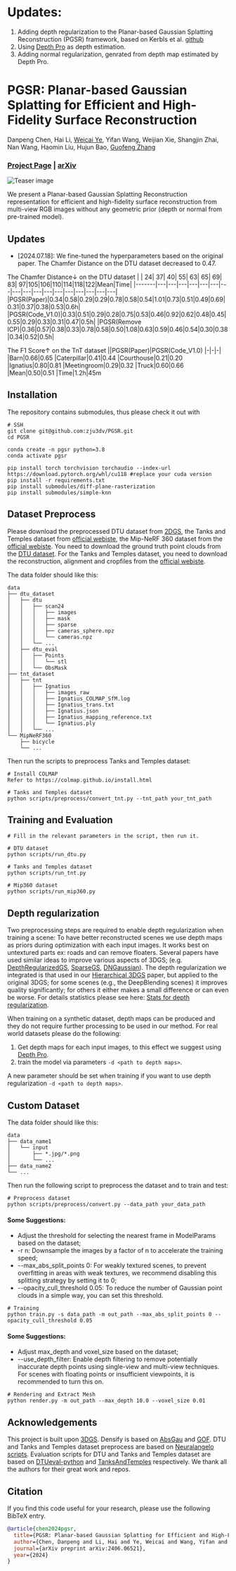 # Updates:
1. Adding depth regularization to the Planar-based Gaussian Splatting Reconstruction (PGSR) framework, based on Kerbls et al. [github](https://github.com/graphdeco-inria/gaussian-splatting/tree/dev?tab=readme-ov-file#depth-regularization)
2. Using [Depth Pro](https://github.com/apple/ml-depth-pro) as depth estimation.
2. Adding normal regularization, genrated from depth map estimated by Depth Pro.

# PGSR: Planar-based Gaussian Splatting for Efficient and High-Fidelity Surface Reconstruction
Danpeng Chen, Hai Li, [Weicai Ye](https://ywcmaike.github.io/), Yifan Wang, Weijian Xie, Shangjin Zhai, Nan Wang, Haomin Liu, Hujun Bao, [Guofeng Zhang](http://www.cad.zju.edu.cn/home/gfzhang/)
### [Project Page](https://zju3dv.github.io/pgsr/) | [arXiv](https://arxiv.org/abs/2406.06521)
![Teaser image](assets/teaser.jpg)

We present a Planar-based Gaussian Splatting Reconstruction representation for efficient and high-fidelity surface reconstruction from multi-view RGB images without any geometric prior (depth or normal from pre-trained model).  

## Updates
- [2024.07.18]: We fine-tuned the hyperparameters based on the original paper. The Chamfer Distance on the DTU dataset decreased to 0.47.

The Chamfer Distance↓ on the DTU dataset
|     | 24| 37| 40| 55| 63| 65| 69| 83| 97|105|106|110|114|118|122|Mean|Time|
|-------|---|---|---|---|---|---|---|---|---|---|---|---|---|---|---|---|---|
|PGSR(Paper)|0.34|0.58|0.29|0.29|0.78|0.58|0.54|1.01|0.73|0.51|0.49|0.69|0.31|0.37|0.38|0.53|0.6h|
|PGSR(Code_V1.0)|0.33|0.51|0.29|0.28|0.75|0.53|0.46|0.92|0.62|0.48|0.45|0.55|0.29|0.33|0.31|0.47|0.5h|
|PGSR(Remove ICP)|0.36|0.57|0.38|0.33|0.78|0.58|0.50|1.08|0.63|0.59|0.46|0.54|0.30|0.38|0.34|0.52|0.5h|

The F1 Score↑ on the TnT dataset
||PGSR(Paper)|PGSR(Code_V1.0)
|-|-|-|
|Barn|0.66|0.65
|Caterpillar|0.41|0.44
|Courthouse|0.21|0.20
|Ignatius|0.80|0.81
|Meetingroom|0.29|0.32
|Truck|0.60|0.66
|Mean|0.50|0.51
|Time|1.2h|45m

## Installation

The repository contains submodules, thus please check it out with 
```shell
# SSH
git clone git@github.com:zju3dv/PGSR.git
cd PGSR

conda create -n pgsr python=3.8
conda activate pgsr

pip install torch torchvision torchaudio --index-url https://download.pytorch.org/whl/cu118 #replace your cuda version
pip install -r requirements.txt
pip install submodules/diff-plane-rasterization
pip install submodules/simple-knn
```

## Dataset Preprocess
Please download the preprocessed DTU dataset from [2DGS](https://surfsplatting.github.io/), the Tanks and Temples dataset from [official webiste](https://www.tanksandtemples.org/download/), the Mip-NeRF 360 dataset from the [official webiste](https://jonbarron.info/mipnerf360/). You need to download the ground truth point clouds from the [DTU dataset](https://roboimagedata.compute.dtu.dk/?page_id=36). For the Tanks and Temples dataset, you need to download the reconstruction, alignment and cropfiles from the [official webiste](https://jonbarron.info/mipnerf360/). 

The data folder should like this:
```shell
data
├── dtu_dataset
│   ├── dtu
│   │   ├── scan24
│   │   │   ├── images
│   │   │   ├── mask
│   │   │   ├── sparse
│   │   │   ├── cameras_sphere.npz
│   │   │   └── cameras.npz
│   │   └── ...
│   ├── dtu_eval
│   │   ├── Points
│   │   │   └── stl
│   │   └── ObsMask
├── tnt_dataset
│   ├── tnt
│   │   ├── Ignatius
│   │   │   ├── images_raw
│   │   │   ├── Ignatius_COLMAP_SfM.log
│   │   │   ├── Ignatius_trans.txt
│   │   │   ├── Ignatius.json
│   │   │   ├── Ignatius_mapping_reference.txt
│   │   │   └── Ignatius.ply
│   │   └── ...
└── MipNeRF360
    ├── bicycle
    └── ...
```

Then run the scripts to preprocess Tanks and Temples dataset:
```shell
# Install COLMAP
Refer to https://colmap.github.io/install.html

# Tanks and Temples dataset
python scripts/preprocess/convert_tnt.py --tnt_path your_tnt_path
```

## Training and Evaluation
```shell
# Fill in the relevant parameters in the script, then run it.

# DTU dataset
python scripts/run_dtu.py

# Tanks and Temples dataset
python scripts/run_tnt.py

# Mip360 dataset
python scripts/run_mip360.py
```


## Depth regularization


Two preprocessing steps are required to enable depth regularization when training a scene:
  To have better reconstructed scenes we use depth maps as priors during optimization with each input images. It works best on untextured parts ex: roads and can remove floaters. Several papers have used similar ideas to improve various aspects of 3DGS; (e.g. [DepthRegularizedGS](https://robot0321.github.io/DepthRegGS/index.html), [SparseGS](https://formycat.github.io/SparseGS-Real-Time-360-Sparse-View-Synthesis-using-Gaussian-Splatting/), [DNGaussian](https://fictionarry.github.io/DNGaussian/)). The depth regularization we integrated is that used in our [Hierarchical 3DGS](https://repo-sam.inria.fr/fungraph/hierarchical-3d-gaussians/) paper, but applied to the original 3DGS; for some scenes (e.g., the DeepBlending scenes) it improves quality significantly; for others it either makes a small difference or can even be worse. For details statistics please see here: [Stats for depth regularization](results.md).

When training on a synthetic dataset, depth maps can be produced and they do not require further processing to be used in our method. For real world datasets please do the following: 
1. Get depth maps for each input images, to this effect we suggest using [Depth Pro](https://github.com/apple/ml-depth-pro).
2. train the model via parameters `-d <path to depth maps>`.

A new parameter should be set when training if you want to use depth regularization `-d <path to depth maps>`.


## Custom Dataset
The data folder should like this:
```shell
data
├── data_name1
│   └── input
│       ├── *.jpg/*.png
│       └── ...
├── data_name2
└── ...
```
Then run the following script to preprocess the dataset and to train and test:
```shell
# Preprocess dataset
python scripts/preprocess/convert.py --data_path your_data_path
```

#### Some Suggestions:
- Adjust the threshold for selecting the nearest frame in ModelParams based on the dataset;
- -r n: Downsample the images by a factor of n to accelerate the training speed;
- --max_abs_split_points 0: For weakly textured scenes, to prevent overfitting in areas with weak textures, we recommend disabling this splitting strategy by setting it to 0;
- --opacity_cull_threshold 0.05: To reduce the number of Gaussian point clouds in a simple way, you can set this threshold.
```shell
# Training
python train.py -s data_path -m out_path --max_abs_split_points 0 --opacity_cull_threshold 0.05
```

#### Some Suggestions:
- Adjust max_depth and voxel_size based on the dataset;
- --use_depth_filter: Enable depth filtering to remove potentially inaccurate depth points using single-view and multi-view techniques. For scenes with floating points or insufficient viewpoints, it is recommended to turn this on.
```shell
# Rendering and Extract Mesh
python render.py -m out_path --max_depth 10.0 --voxel_size 0.01
```

## Acknowledgements
This project is built upon [3DGS](https://github.com/graphdeco-inria/gaussian-splatting). Densify is based on [AbsGau](https://surfsplatting.github.io/) and [GOF](https://github.com/autonomousvision/gaussian-opacity-fields?tab=readme-ov-file). DTU and Tanks and Temples dataset preprocess are based on [Neuralangelo scripts](https://github.com/NVlabs/neuralangelo/blob/main/DATA_PROCESSING.md). Evaluation scripts for DTU and Tanks and Temples dataset are based on [DTUeval-python](https://github.com/jzhangbs/DTUeval-python) and [TanksAndTemples](https://github.com/isl-org/TanksAndTemples/tree/master/python_toolbox/evaluation) respectively. We thank all the authors for their great work and repos. 


## Citation

If you find this code useful for your research, please use the following BibTeX entry.

```bibtex
@article{chen2024pgsr,
  title={PGSR: Planar-based Gaussian Splatting for Efficient and High-Fidelity Surface Reconstruction},
  author={Chen, Danpeng and Li, Hai and Ye, Weicai and Wang, Yifan and Xie, Weijian and Zhai, Shangjin and Wang, Nan and Liu, Haomin and Bao, Hujun and Zhang, Guofeng},
  journal={arXiv preprint arXiv:2406.06521},
  year={2024}
}
```
